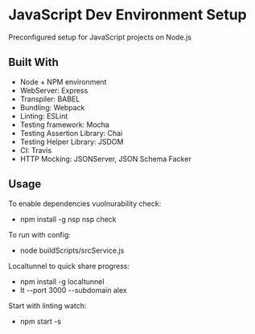 # JavaScript Dev Environment Setup

Preconfigured setup for JavaScript projects on Node.js

## Built With

* Node + NPM environment
* WebServer: Express
* Transpiler: BABEL
* Bundling: Webpack
* Linting: ESLint
* Testing framework: Mocha
* Testing Assertion Library: Chai
* Testing Helper Library: JSDOM
* CI: Travis
* HTTP Mocking: JSONServer, JSON Schema Facker

## Usage

To enable dependencies vuolnurability check:
* npm install -g  nsp
    nsp check 
    
To run with config:
* node buildScripts/srcService.js

Localtunnel to quick share progress:

* npm install -g localtunnel
* lt --port 3000 --subdomain alex

Start with linting watch:
* npm start -s
